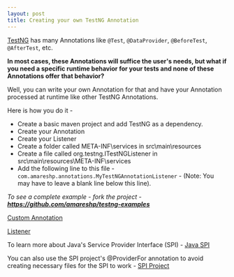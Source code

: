 ```yaml
---
layout: post
title: Creating your own TestNG Annotation
---
```

[TestNG](http://testng.org/doc/documentation-main.html "TestNG Documentation") has many Annotations like `@Test`, `@DataProvider`, `@BeforeTest`, `@AfterTest`, etc.

**In most cases, these Annotations will suffice the user's needs, but what if you need a specific runtime behavior for your tests and none of these Annotations offer that behavior?**

Well, you can write your own Annotation for that and have your Annotation processed at runtime like other TestNG Annotations.

Here is how you do it - 

* Create a basic maven project and add TestNG as a dependency.
* Create your Annotation
* Create your Listener
* Create a folder called META-INF\services in src\main\resources
* Create a file called org.testng.ITestNGListener in src\main\resources\META-INF\services
* Add the following line to this file - `com.amareshp.annotations.MyTestNGAnnotationListener`  - (Note: You may have to leave a blank line below this line).

_To see a complete example - fork the project - **https://github.com/amareshp/testng-examples**_

[Custom Annotation](https://github.com/amareshp/testng-examples/blob/master/src/main/java/com/amareshp/annotations/MyTestNGAnnotation.java)

[Listener](https://github.com/amareshp/testng-examples/blob/master/src/main/java/com/amareshp/annotations/MyTestNGAnnotationListener.java)

To learn more about Java's Service Provider Interface (SPI) - 
[Java SPI](http://docs.oracle.com/javase/tutorial/sound/SPI-intro.html)

You can also use the SPI project's @ProviderFor annotation to avoid creating necessary files for the SPI to work - 
[SPI Project](https://code.google.com/p/spi/)
